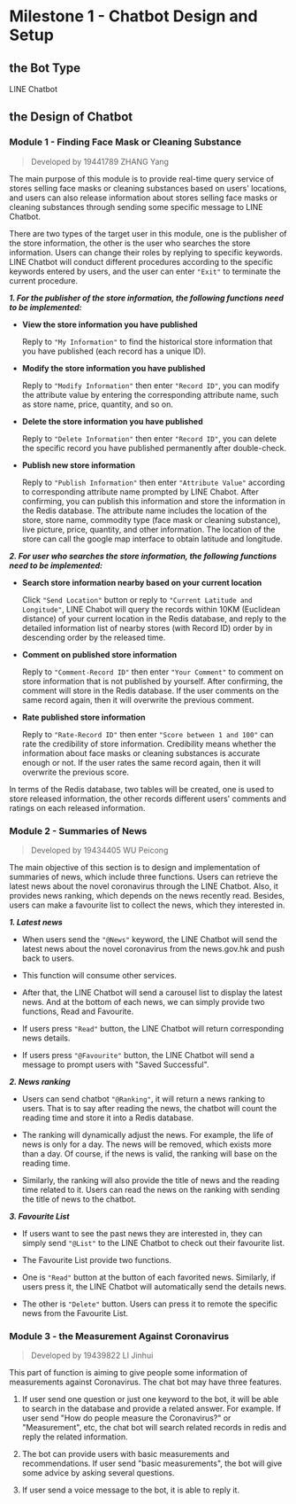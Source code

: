 # Milestone 1 - Chatbot Design and Setup

## the Bot Type

LINE Chatbot

## the Design of Chatbot

### Module 1 - Finding Face Mask or Cleaning Substance

>Developed by 19441789 ZHANG Yang

The main purpose of this module is to provide real-time query service of stores selling face masks or cleaning substances based on users' locations, and users can also release information about stores selling face masks or cleaning substances through sending some specific message to LINE Chatbot.

There are two types of the target user in this module, one is the publisher of the store information, the other is the user who searches the store information. Users can change their roles by replying to specific keywords. LINE Chatbot will conduct different procedures according to the specific keywords entered by users, and the user can enter `"Exit"` to terminate the current procedure.

***1. For the publisher of the store information, the following functions need to be implemented:***

* **View the store information you have published**
    
    Reply to `"My Information"` to find the historical store information that you have published (each record has a unique ID).

* **Modify the store information you have published**
    
    Reply to `"Modify Information"` then enter `"Record ID"`, you can modify the attribute value by entering the corresponding attribute name, such as store name, price, quantity, and so on.

* **Delete the store information you have published**

    Reply to `"Delete Information"` then enter `"Record ID"`, you can delete the specific record you have published permanently after double-check.

* **Publish new store information**

    Reply to `"Publish Information"` then enter `"Attribute Value"` according to corresponding attribute name prompted by LINE Chabot. After confirming, you can publish this information and store the information in the Redis database. The attribute name includes the location of the store, store name, commodity type (face mask or cleaning substance), live picture, price, quantity, and other information. The location of the store can call the google map interface to obtain latitude and longitude.

***2. For user who searches the store information, the following functions need to be implemented:***

* **Search store information nearby based on your current location**

    Click `"Send Location"` button or reply to `"Current Latitude and Longitude"`, LINE Chabot will query the records within 10KM (Euclidean distance) of your current location in the Redis database, and reply to the detailed information list of nearby stores (with Record ID) order by in descending order by the released time.

* **Comment on published store information**

    Reply to `"Comment-Record ID"` then enter `"Your Comment"` to comment on store information that is not published by yourself. After confirming, the comment will store in the Redis database. If the user comments on the same record again, then it will overwrite the previous comment.

* **Rate published store information**

    Reply to `"Rate-Record ID"` then enter `"Score between 1 and 100"` can rate the credibility of store information. Credibility means whether the information about face masks or cleaning substances is accurate enough or not. If the user rates the same record again, then it will overwrite the previous score.

In terms of the Redis database, two tables will be created, one is used to store released information, the other records different users' comments and ratings on each released information.

### Module 2 - Summaries of News

>Developed by 19434405 WU Peicong

The main objective of this section is to design and implementation of summaries of news, which include three functions. Users can retrieve the latest news about the novel coronavirus through the LINE Chatbot. Also, it provides news ranking, which depends on the news recently read. Besides, users can make a favourite list to collect the news, which they interested in.

***1. Latest news***
 
* When users send the `"@News"` keyword, the LINE Chatbot will send the latest news about the novel coronavirus from the news.gov.hk and push back to users.

* This function will consume other services.

* After that, the LINE Chatbot will send a carousel list to display the latest news. And at the bottom of each news, we can simply provide two functions, Read and Favourite.

* If users press `"Read"` button, the LINE Chatbot will return corresponding news details.

* If users press `"@Favourite"` button, the LINE Chatbot will send a message to prompt users with "Saved Successful". 

***2. News ranking***
 
* Users can send chatbot `"@Ranking"`, it will return a news ranking to users. That is to say after reading the news, the chatbot will count the reading time and store it into a Redis database.

* The ranking will dynamically adjust the news. For example, the life of news is only for a day. The news will be removed, which exists more than a day. Of course, if the news is valid, the ranking will base on the reading time.

* Similarly, the ranking will also provide the title of news and the reading time related to it. Users can read the news on the ranking with sending the title of news to the chatbot.

***3. Favourite List***

* If users want to see the past news they are interested in, they can simply send `"@List"` to the LINE Chatbot to check out their favourite list.

* The Favourite List provide two functions. 

* One is `"Read"` button at the button of each favorited news. Similarly, if users press it, the LINE Chatbot will automatically send the details news. 

* The other is `"Delete"` button. Users can press it to remote the specific news from the Favourite List.

### Module 3 - the Measurement Against Coronavirus

>Developed by 19439822 LI Jinhui

This part of function is aiming to give people some information of measurements against Coronavirus. The chat bot may have three features. 

1. If user send one question or just one keyword to the bot, it will be able to search in the database and provide a related answer. For example. If user send "How do people measure the Coronavirus?" or "Measurement", etc, the chat bot will search related records in redis and reply the related information. 

2. The bot can provide users with basic measurements and recommendations. If user send "basic measurements", the bot will give some advice by asking several questions.
 
3. If user send a voice message to the bot, it is able to reply it.
